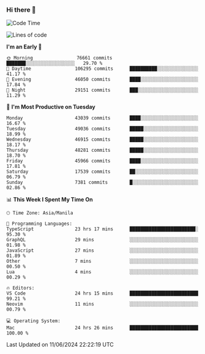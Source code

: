 ### Hi there 👋

<!--START_SECTION:waka-->
![Code Time](http://img.shields.io/badge/Code%20Time-5%2C238%20hrs%2014%20mins-blue)

![Lines of code](https://img.shields.io/badge/From%20Hello%20World%20I%27ve%20Written-115.3%20million%20lines%20of%20code-blue)

**I'm an Early 🐤** 

```text
🌞 Morning                76661 commits       ███████░░░░░░░░░░░░░░░░░░   29.70 % 
🌆 Daytime                106295 commits      ██████████░░░░░░░░░░░░░░░   41.17 % 
🌃 Evening                46050 commits       ████░░░░░░░░░░░░░░░░░░░░░   17.84 % 
🌙 Night                  29151 commits       ███░░░░░░░░░░░░░░░░░░░░░░   11.29 % 
```
📅 **I'm Most Productive on Tuesday** 

```text
Monday                   43039 commits       ████░░░░░░░░░░░░░░░░░░░░░   16.67 % 
Tuesday                  49036 commits       █████░░░░░░░░░░░░░░░░░░░░   18.99 % 
Wednesday                46915 commits       █████░░░░░░░░░░░░░░░░░░░░   18.17 % 
Thursday                 48281 commits       █████░░░░░░░░░░░░░░░░░░░░   18.70 % 
Friday                   45966 commits       ████░░░░░░░░░░░░░░░░░░░░░   17.81 % 
Saturday                 17539 commits       ██░░░░░░░░░░░░░░░░░░░░░░░   06.79 % 
Sunday                   7381 commits        █░░░░░░░░░░░░░░░░░░░░░░░░   02.86 % 
```


📊 **This Week I Spent My Time On** 

```text
🕑︎ Time Zone: Asia/Manila

💬 Programming Languages: 
TypeScript               23 hrs 17 mins      ████████████████████████░   95.30 % 
GraphQL                  29 mins             ░░░░░░░░░░░░░░░░░░░░░░░░░   01.98 % 
JavaScript               27 mins             ░░░░░░░░░░░░░░░░░░░░░░░░░   01.89 % 
Other                    7 mins              ░░░░░░░░░░░░░░░░░░░░░░░░░   00.50 % 
Lua                      4 mins              ░░░░░░░░░░░░░░░░░░░░░░░░░   00.29 % 

🔥 Editors: 
VS Code                  24 hrs 15 mins      █████████████████████████   99.21 % 
Neovim                   11 mins             ░░░░░░░░░░░░░░░░░░░░░░░░░   00.79 % 

💻 Operating System: 
Mac                      24 hrs 26 mins      █████████████████████████   100.00 % 
```


 Last Updated on 11/06/2024 22:22:19 UTC
<!--END_SECTION:waka-->


<!--
**rad182/rad182** is a ✨ _special_ ✨ repository because its `README.md` (this file) appears on your GitHub profile.

Here are some ideas to get you started:

- 🔭 I’m currently working on ...
- 🌱 I’m currently learning ...
- 👯 I’m looking to collaborate on ...
- 🤔 I’m looking for help with ...
- 💬 Ask me about ...
- 📫 How to reach me: ...
- 😄 Pronouns: ...
- ⚡ Fun fact: ...
-->
